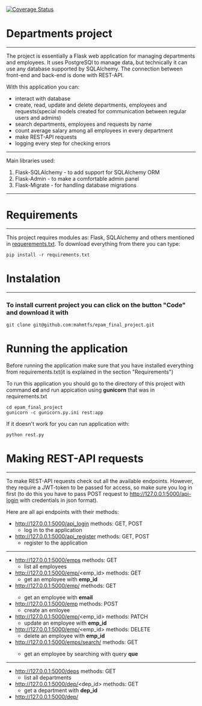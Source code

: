 [![Coverage Status](https://coveralls.io/repos/github/mahmtfs/epam_final_project/badge.svg?branch=master)](https://coveralls.io/github/mahmtfs/epam_final_project?branch=master)

# Departments project

---
The project is essentially a Flask web application for managing departments and employees.
It uses PostgreSQl to manage data, but technically it can use any database supported by SQLAlchemy. 
The connection between front-end and back-end is done with REST-API.

With this application you can:

* interact with database
* create, read, update and delete departments, employees and requests(special models created for communication between regular users and admins)
* search departments, employees and requests by name
* count average salary among all employees in every department
* make REST-API requests
* logging every step for checking errors

---

Main libraries used:

1. Flask-SQLAlchemy - to add support for SQLAlchemy ORM
2. Flask-Admin - to make a comfortable admin panel
3. Flask-Migrate - for handling database migrations

---

# Requirements

---

This project requires modules as: Flask, SQLAlchemy and others mentioned in [requerements.txt](https://github.com/mahmtfs/epam_final_project/blob/master/requirements.txt).
To download everything from there you can type:

```commandline
pip install -r requirements.txt
```

# Instalation

---

### To install current project you can click on the button "Code" and download it with

```commandline
git clone git@github.com:mahmtfs/epam_final_project.git
```

# Running the application
Before running the application make sure that you have installed everything from requirements.txt(it is explained in the section "Requirements")

To run this application you should go to the directory of this project 
with command **cd** and run appication using **gunicorn** that was in
requirements.txt

```commandline
cd epam_final_project     
gunicorn -c gunicorn.py.ini rest:app
```

If it doesn't work for you can run application with:

```commandline
python rest.py
```

# Making REST-API requests

---

To make REST-API requests check out all the available endpoints.
However, they require a JWT-token to be passed for access, so make sure you log in first
(to do this you have to pass POST request to http://127.0.0.1:5000/api-login with credentials in json format).

Here are all api endpoints with their methods:

* http://127.0.0.1:5000/api_login methods: GET, POST
    * log in to the application
* http://127.0.0.1:5000/api_register methods: GET, POST
    * register to the application
---
* http://127.0.0.1:5000/emps methods: GET
    * list all employees
* http://127.0.0.1:5000/emp/<emp_id> methods: GET
    * get an employee with **emp_id**
* http://127.0.0.1:5000/emp/<email> methods: GET
    * get an employee with **email**
* http://127.0.0.1:5000/emp methods: POST
	* create an emloyee
* http://127.0.0.1:5000/emp/<emp_id> methods: PATCH
	* update an employee with **emp_id**
* http://127.0.0.1:5000/emp/<emp_id> methods: DELETE
	* delete an employee with **emp_id**
* http://127.0.0.1:5000/emps/search/<que> methods: GET
	* get an employee by searching with query **que**
---
* http://127.0.0.1:5000/deps methods: GET
    * list all departments
* http://127.0.0.1:5000/dep/<dep_id> methods: GET
    * get a department with **dep_id**
* http://127.0.0.1:5000/dep/<title> methods: GET
    * get a department with **title**
* http://127.0.0.1:5000/dep methods: POST
	* create a department
* http://127.0.0.1:5000/dep/<dep_id> methods: PATCH
	* update a department with **dep_id**
* http://127.0.0.1:5000/dep/<dep_id> methods: DELETE
	* delete a department with **dep_id**
* http://127.0.0.1:5000/deps/search/<que> methods: GET
	* get a department by searching with query **que**
---
* http://127.0.0.1:5000/reqs methods: GET
    * list all requests
* http://127.0.0.1:5000/req/<req_id> methods: GET
    * get a request with **req_id**
* http://127.0.0.1:5000/req methods: POST
	* create a request
* http://127.0.0.1:5000/req/<req_id> methods: PATCH
	* update a request with **req_id**

### To make a request to http://127.0.0.1:5000/api_login you need to add credentials in json format:

```commandline
{
    "email": "email@email.com"
	"password": "password"
}
```

### To make a request to http://127.0.0.1:5000/api_register you need to add data in json format:

```commandline
{
	"firstname": "firstname"
	"lastname": "lastname"
	"email": "email@email.com"
	"password": "password"
	"dep_title": "department title"
	"birth_date": "1981-11-11"
}
```

### To make GET, POST, and DELETE requests for employees you need to make this json object:

```commandline
{
    "token": "token"
}
```

### To make PATCH requests for employees you need to make this json object:

```commandline
{
    "token": "token"
	//not necessary
	"password": "new password"
	"department_id": "new department id"
	"salary": "new salary"
}
```

### To make GET, POST, and DELETE requests for departments you need to make this json object:

```commandline
{
    "token": "token"
}
```

### To make PATCH requests for departments you need to make this json object:

```commandline
{
    "token": "token"
	//not necessary
	"title": "new title"
}
```

# Running tests

To run tests to see if everything works correct you can write in terminal:

```commandline
pytest
```
